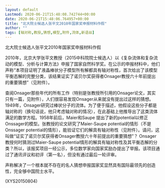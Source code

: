 ```yaml
---
layout: default
Lastmod: 2020-06-21T15:48:08.742744+00:00
date: 2020-06-21T15:48:06.764957+00:00
title: "北大院士候选人张平文2010年国家奖申报材料作假"
author: ""
tags: [轴对称,教授,猜想,模型,附件,流体,新语丝]
---
```


北大院士候选人张平文2010年国家奖申报材料作假

2010年，北京大学张平文教授（2015中科院院士候选人）以《复杂流体和复杂流动的模型、分析与计算方法》申报了国家自然科学奖。在公示的申报材料中，他们声称“本项目证明了液晶棒状分子模型所有解都具有轴对称性，首次给出了该模型平衡态解的完整分类，该结果证实了诺贝尔奖获得者Onsager教授六十年前提出的重要猜想”（见附件）。

查阅Onsager那些年代的所有工作（特别是张教授所引用的Onsager论文，其实只有一篇，见附件），人们很容易发现Onsager从来就没有提出过这样的猜想。1949年，Onsager研究过棒状分子的流体。为了便于描述，他假设这些分子都是轴对称的（换句话说，他只考虑轴对称的情况），在此基础上他推导出了这类流体满足的数学方程。1958年前后，Maier和Saupe 提出了新的potential以修正Onssager的模型。张教授的论文研究了Maier-Saupe potential的情形（不是Onssager potential的情形），能验证它们的解具有轴对称性（见附件）。请问，这叫做“证实了诺贝尔奖获得者Onsager教授六十年前提出的重要猜想”？ Onsager教授何时猜测过Maier-Saupe potential情形的解具有轴对称性及其平衡态解的分类？所以，该报奖项目一经公示，多位数学家向国家奖励办提出了举报。该项目通过了通讯评议和初评（第一名），但没有通过最后一轮评审。

声称解决了一个根本就不存在的名人猜想申报国家奖显然具有国际最领先的创造性，完全够中国院士水平。

(XYS20150804)

